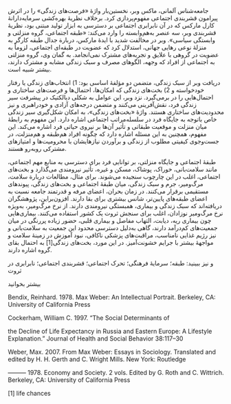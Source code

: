   جامعه‌شناس آلمانی، ماکس وبر، نخستین‌بار واژۀ «فرصت‌های زندگی» را در اثرش پیرامون قشربندی اجتماعی مفهوم‌پردازی کرد. برخلاف نظریۀ بهره‌کشی سرمایه‌دارانۀ کارل مارکس که در آن نابرابری اجتماعی بر دسترسی به ابزار تولید مبتنی بود، نظریۀ قشربندی وبر، سه عنصر به‌هم‌وابسته را وارد می‌کند: «طبقه اجتماعی، گروه منزلتی و وابستگی سیاسی». وبر در مخالفت شدید با ایدۀ مارکس، دربارة جدال طبقه کارگر به منزلۀ نوعی رهایی جهانی، استدلال کرد که عضویت در طبقه‌ای اجتماعی، لزوماً به عضویت در گروهی با علایق و تجربه‌های مشترک نمی‌انجامد. به گمان وی، گروه منزلتی به اجتماعی از افراد که وجهه، الگوهای مصرف و سبک زندگی مشابه و مشترک دارند، بیشتر شبیه است.

دریافت وبر از سبک زندگی، متضمن دو مؤلفۀ اساسی بود: 1) انتخاب‌های زندگی یا رفتار خودخواسته و 2) بخت‌های زندگی که امکان‌ها، احتمال‌ها و فرصت‌های ساختاری و احتمال‌هایی را در برمی‌گیرد. نزد وبر، این عوامل به شکلی دیالکتیک در پیشرفت سیر زندگی فرد، نقش‌آفرینی می‌کنند و متضمن درجه‌های آزادی و خودراهبری و نیز محدودیت‌های ساختاری هستند. واژۀ «بخت‌های زندگی»، به امکان شکل‌گیری سیر زندگی خاص باتوجه به جایگاه فرد در سلسله‌مراتب اجتماعی اشاره دارد. این مفهوم به رابطۀ میان منزلت و موقعیت طبقاتی و تأثیر آن‌ها بر نیروی حیاتی فرد اشاره می‌کند. این مفهوم، همچنین به این مسئله اشاره دارد که چگونه افراد هم‌طبقه و هم‌منزلت، در جست‌وجوی کیفیتی مطلوب از زندگی و برآوردن نیازهایشان با محرومیت‌ها و امتیازهای مشترکی روبه‌رو هستند.

طبقۀ اجتماعی و جایگاه منزلتی، بر توانایی فرد برای دسترسی به منابع مهم اجتماعی، مانند سلامت‌بانی، خوراک، پوشاک، مسکن و غیره، تأثیر نیرومندی می‌گذارد و بخت‌های اجتماعی، اغلب در این چارچوب سنجیده می‌شوند. برای مثال، مطالعات دربارة سلامت، مرگ‌ومیر، جرم و سبک زندگی، میان طبقۀ اجتماعی و بخت‌های زندگی، پیوندهای مستقیمی برقرار می‌کنند. در زمان بحران، اعضای مرفه و قدرتمند جامعه نسبت به اعضای طبقه‌های پایین‌تر، شانس بیشتری برای بقا دارند. افزون‌براین، پژوهشگران دریافته‌اند که سبک زندگی و بیماری، همبستگی نیرومندی دارند. از نرخ مرگ‌ومیر، به‌ویژه نرخ مرگ‌ومیر نوزادان، اغلب برای سنجش ثروت یک کشور استفاده می‌کنند. بیماری‌هایی چون بیماری ریه، دیابت، التهاب مفاصل و بیماری قلبی، حضور زیاده پررنگی در میان جمعیت‌های کم‌درآمد دارند، گاهی به‌دلیل دسترسی محدود این جمعیت به سلامت‌بانی و نیز رژیم غذایی نامناسب، مراقبت‌های پزشکی ناکافی، نبود آموزش در زمینۀ سلامت و مواجهۀ بیشتر با جرایم خشونت‌آمیز. در این مورد، بخت‌های زندگی[1] به احتمال بقای گروه اشاره دارند.

و نیز ببینید: طبقه؛ سرمایۀ فرهنگی؛ تحرک اجتماعی؛ قشربندی اجتماعی؛ نابرابری در ثروت

بیشتر بخوانید

Bendix, Reinhard. 1978. Max Weber: An Intellectual Portrait. Berkeley, CA: University of California Press

Cockerham, William C. 1997. “The Social Determinants of

the Decline of Life Expectancy in Russia and Eastern Europe: A Lifestyle Explanation.” Journal of Health and Social Behavior 38:117–30

Weber, Max. 2007. From Max Weber: Essays in Sociology. Translated and edited by H. H. Gerth and C. Wright Mills. New York: Routledge

——— 1978. Economy and Society. 2 vols. Edited by G. Roth and C. Wittrich. Berkeley, CA: University of California Press

 

 [1] life chances 

 

 

 
